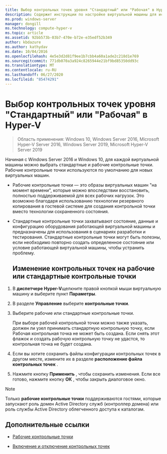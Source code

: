 ```yaml
---
title: Выбор контрольных точек уровня "Стандартный" или "Рабочая" в Hyper-V
description: Содержит инструкции по настройке виртуальной машины для использования стандартных или рабочих контрольных точек.
ms.prod: windows-server
manager: dongill
ms.technology: compute-hyper-v
ms.topic: article
ms.assetid: 92bb573b-03b7-470e-b72e-e35edf52b349
author: kbdazure
ms.author: kathydav
ms.date: 10/04/2016
ms.openlocfilehash: 4e5e3d2d81f9ee1b7cbb4a60a1ade2c218d1e769
ms.sourcegitcommit: 771db070a3a924c8265944e21bf9bd85350dd93c
ms.translationtype: MT
ms.contentlocale: ru-RU
ms.lasthandoff: 06/27/2020
ms.locfileid: "85474291"
---
```

# <a name="choose-between-standard-or-production-checkpoints-in-hyper-v"></a>Выбор контрольных точек уровня "Стандартный" или "Рабочая" в Hyper-V

>Область применения: Windows 10, Windows Server 2016, Microsoft Hyper-V Server 2016, Windows Server 2019, Microsoft Hyper-V Server 2019


Начиная с Windows Server 2016 и Windows 10, для каждой виртуальной машины можно выбрать стандартные и рабочие контрольные точки. Рабочие контрольные точки используются по умолчанию для новых виртуальных машин.

- Рабочие контрольные точки — это образы виртуальных машин "на момент времени", которые можно впоследствии восстановить, полностью поддерживаемой для всех рабочих нагрузок. Это возможно благодаря использованию технологии резервного копирования в гостевой системе для создания контрольной точки вместо технологии сохраненного состояния.

- Стандартные контрольные точки захватывают состояние, данные и конфигурацию оборудования работающей виртуальной машины и предназначены для использования в сценариях разработки и тестирования. Стандартные контрольные точки могут быть полезны, если необходимо повторно создать определенное состояние или условие работающей виртуальной машины, чтобы устранить проблему.

  ## <a name="change-checkpoints-to-production-or-standard-checkpoints"></a>Изменение контрольных точек на рабочие или стандартные контрольные точки

1.  В **диспетчере Hyper-V**щелкните правой кнопкой мыши виртуальную машину и выберите пункт **Параметры**.

2.  В разделе **Управление** выберите **контрольные точки**.

3.  Выберите рабочие или стандартные контрольные точки.

    При выборе рабочей контрольной точки можно также указать, должен ли узел принимать стандартную контрольную точку, если Рабочая контрольная точка не может быть создана. Если снять этот флажок и создать рабочую контрольную точку не удастся, то контрольная точка не будет создана.

4.  Если вы хотите сохранить файлы конфигурации контрольных точек в другом месте, измените их в разделе **расположение файла контрольных точек** .

5.  Нажмите кнопку **Применить** , чтобы сохранить изменения. Если все готово, нажмите кнопку **ОК** , чтобы закрыть диалоговое окно.

> [!NOTE]
> Только **рабочие контрольные точки** поддерживаются гостями, которые запускают роль домен Active Directory служб (контроллер домена) или роль службы Active Directory облегченного доступа к каталогам.

## <a name="additional-references"></a>Дополнительные ссылки

-   [Рабочие контрольные точки](../What-s-new-in-Hyper-V-on-Windows.md#production-checkpoints-new)

-   [Включение и отключение контрольных точек](Enable-or-disable-checkpoints-in-Hyper-V.md)



